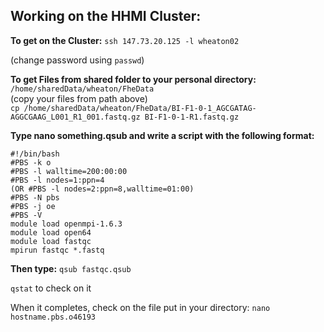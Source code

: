 ## Working on the HHMI Cluster:

**To get on the Cluster:**
`ssh 147.73.20.125 -l wheaton02`

(change password using `passwd`)

**To get Files from shared folder to your personal directory:**  
`/home/sharedData/wheaton/FheData`  
(copy your files from path above)  
`cp /home/sharedData/wheaton/FheData/BI-F1-0-1_AGCGATAG-AGGCGAAG_L001_R1_001.fastq.gz BI-F1-0-1-R1.fastq.gz`

**Type nano something.qsub and write a script with the following format:**
```
#!/bin/bash
#PBS -k o
#PBS -l walltime=200:00:00
#PBS -l nodes=1:ppn=4
(OR #PBS -l nodes=2:ppn=8,walltime=01:00)
#PBS -N pbs
#PBS -j oe
#PBS -V
module load openmpi-1.6.3
module load open64
module load fastqc
mpirun fastqc *.fastq
```

**Then type:**
`qsub fastqc.qsub`  

`qstat` to check on it

When it completes, check on the file put in your directory: 
`nano hostname.pbs.o46193`
